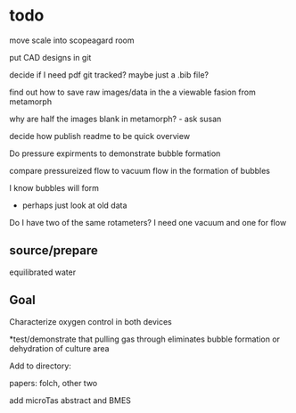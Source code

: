 todo
====
move scale into scopeagard room

put CAD designs in git 

decide if I need pdf git tracked? maybe just a .bib file? 

find out how to save raw images/data in the a viewable fasion from metamorph

why are half the images blank in metamorph? - ask susan

decide how publish readme to be quick overview

Do pressure expirments to demonstrate bubble formation

compare pressureized flow to vacuum flow in the formation of bubbles

I know bubbles will form
* perhaps just look at old data

Do I have two of the same rotameters? I need one vacuum and one for flow

source/prepare
------

equilibrated water 


Goal
---
Characterize oxygen control in both devices

*test/demonstrate that pulling gas through eliminates bubble formation or dehydration of culture area

Add to directory: 

papers: folch, other two

add microTas abstract and BMES 

